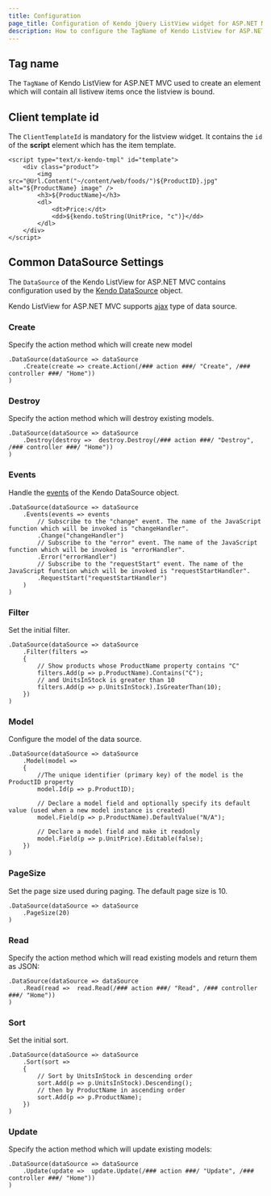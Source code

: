```yaml
---
title: Configuration
page_title: Configuration of Kendo jQuery ListView widget for ASP.NET MVC
description: How to configure the TagName of Kendo ListView for ASP.NET MVC and set Client Template ID of the script element.
---
```


## Tag name

The `TagName` of Kendo ListView for ASP.NET MVC used to create an element which will contain all listivew items once the listview is bound.

## Client template id

The `ClientTemplateId` is mandatory for the listview widget. It contains the `id` of the **script** element which has the item template.

	<script type="text/x-kendo-tmpl" id="template">
	    <div class="product">
	        <img src="@Url.Content("~/content/web/foods/")${ProductID}.jpg" alt="${ProductName} image" />
	        <h3>${ProductName}</h3>
	        <dl>
	            <dt>Price:</dt>
	            <dd>${kendo.toString(UnitPrice, "c")}</dd>
	        </dl>
	    </div>
	</script>

## Common DataSource Settings

The `DataSource` of the Kendo ListView for ASP.NET MVC contains configuration used by
the [Kendo DataSource](/api/framework/datasource) object.

Kendo ListView for ASP.NET MVC supports
[ajax](/using-kendo-with/aspnet-mvc/helpers/listview/binding) type of data source.


###   Create
Specify the action method which will create new model

    .DataSource(dataSource => dataSource
        .Create(create => create.Action(/### action ###/ "Create", /### controller ###/ "Home"))
    )

###   Destroy
Specify the action method which will destroy existing models.

    .DataSource(dataSource => dataSource
        .Destroy(destroy =>  destroy.Destroy(/### action ###/ "Destroy", /### controller ###/ "Home"))
    )

###   Events
Handle the [events](/api/framework/datasource#events) of the Kendo DataSource object.

    .DataSource(dataSource => dataSource
        .Events(events => events
            // Subscribe to the "change" event. The name of the JavaScript function which will be invoked is "changeHandler".
            .Change("changeHandler")
            // Subscribe to the "error" event. The name of the JavaScript function which will be invoked is "errorHandler".
            .Error("errorHandler")
            // Subscribe to the "requestStart" event. The name of the JavaScript function which will be invoked is "requestStartHandler".
            .RequestStart("requestStartHandler")
        )
    )

###   Filter
Set the initial filter.

    .DataSource(dataSource => dataSource
        .Filter(filters =>
        {
            // Show products whose ProductName property contains "C"
            filters.Add(p => p.ProductName).Contains("C");
            // and UnitsInStock is greater than 10
            filters.Add(p => p.UnitsInStock).IsGreaterThan(10);
        })
    )

###   Model
Configure the model of the data source.

    .DataSource(dataSource => dataSource
        .Model(model =>
        {
            //The unique identifier (primary key) of the model is the ProductID property
            model.Id(p => p.ProductID);

            // Declare a model field and optionally specify its default value (used when a new model instance is created)
            model.Field(p => p.ProductName).DefaultValue("N/A");

            // Declare a model field and make it readonly
            model.Field(p => p.UnitPrice).Editable(false);
        })
    )

###   PageSize
Set the page size used during paging. The default page size is 10.

    .DataSource(dataSource => dataSource
        .PageSize(20)
    )

###   Read
Specify the action method which will read existing models and return them as JSON:

    .DataSource(dataSource => dataSource
        .Read(read =>  read.Read(/### action ###/ "Read", /### controller ###/ "Home"))
    )

###   Sort
Set the initial sort.

    .DataSource(dataSource => dataSource
        .Sort(sort =>
        {
            // Sort by UnitsInStock in descending order
            sort.Add(p => p.UnitsInStock).Descending();
            // then by ProductName in ascending order
            sort.Add(p => p.ProductName);
        })
    )

###   Update
Specify the action method which will update existing models:

    .DataSource(dataSource => dataSource
        .Update(update =>  update.Update(/### action ###/ "Update", /### controller ###/ "Home"))
    )
